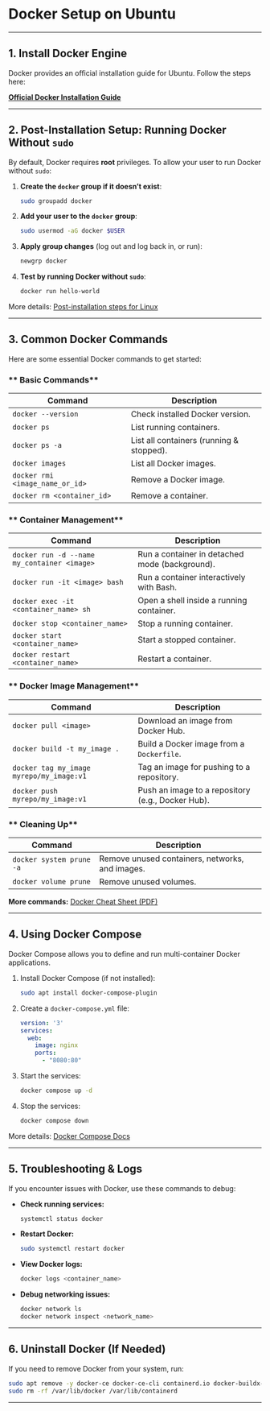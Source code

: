 # **Docker Setup on Ubuntu**


---

## **1. Install Docker Engine**
Docker provides an official installation guide for Ubuntu. Follow the steps here:

**[Official Docker Installation Guide](https://docs.docker.com/engine/install/ubuntu/)**

---

## **2. Post-Installation Setup: Running Docker Without `sudo`**
By default, Docker requires **root** privileges. To allow your user to run Docker without `sudo`:

1. **Create the `docker` group if it doesn’t exist**:
   ```bash
   sudo groupadd docker
   ```
2. **Add your user to the `docker` group**:
   ```bash
   sudo usermod -aG docker $USER
   ```
3. **Apply group changes** (log out and log back in, or run):
   ```bash
   newgrp docker
   ```
4. **Test by running Docker without `sudo`**:
   ```bash
   docker run hello-world
   ```

 More details: [Post-installation steps for Linux](https://docs.docker.com/engine/install/linux-postinstall/)

---

## **3. Common Docker Commands**
Here are some essential Docker commands to get started:

### ** Basic Commands**
| Command | Description |
|---------|-------------|
| `docker --version` | Check installed Docker version. |
| `docker ps` | List running containers. |
| `docker ps -a` | List all containers (running & stopped). |
| `docker images` | List all Docker images. |
| `docker rmi <image_name_or_id>` | Remove a Docker image. |
| `docker rm <container_id>` | Remove a container. |

### ** Container Management**
| Command | Description |
|---------|-------------|
| `docker run -d --name my_container <image>` | Run a container in detached mode (background). |
| `docker run -it <image> bash` | Run a container interactively with Bash. |
| `docker exec -it <container_name> sh` | Open a shell inside a running container. |
| `docker stop <container_name>` | Stop a running container. |
| `docker start <container_name>` | Start a stopped container. |
| `docker restart <container_name>` | Restart a container. |

### ** Docker Image Management**
| Command | Description |
|---------|-------------|
| `docker pull <image>` | Download an image from Docker Hub. |
| `docker build -t my_image .` | Build a Docker image from a `Dockerfile`. |
| `docker tag my_image myrepo/my_image:v1` | Tag an image for pushing to a repository. |
| `docker push myrepo/my_image:v1` | Push an image to a repository (e.g., Docker Hub). |

### ** Cleaning Up**
| Command | Description |
|---------|-------------|
| `docker system prune -a` | Remove unused containers, networks, and images. |
| `docker volume prune` | Remove unused volumes. |

**More commands:** [Docker Cheat Sheet (PDF)](https://docs.docker.com/get-started/docker_cheatsheet.pdf)

---

## **4. Using Docker Compose**
Docker Compose allows you to define and run multi-container Docker applications.

1. Install Docker Compose (if not installed):
   ```bash
   sudo apt install docker-compose-plugin
   ```

2. Create a `docker-compose.yml` file:
   ```yaml
   version: '3'
   services:
     web:
       image: nginx
       ports:
         - "8080:80"
   ```

3. Start the services:
   ```bash
   docker compose up -d
   ```

4. Stop the services:
   ```bash
   docker compose down
   ```

More details: [Docker Compose Docs](https://docs.docker.com/compose/)

---

## **5. Troubleshooting & Logs**
If you encounter issues with Docker, use these commands to debug:

- **Check running services:**
  ```bash
  systemctl status docker
  ```
- **Restart Docker:**
  ```bash
  sudo systemctl restart docker
  ```
- **View Docker logs:**
  ```bash
  docker logs <container_name>
  ```
- **Debug networking issues:**
  ```bash
  docker network ls
  docker network inspect <network_name>
  ```

---

## **6. Uninstall Docker (If Needed)**
If you need to remove Docker from your system, run:
```bash
sudo apt remove -y docker-ce docker-ce-cli containerd.io docker-buildx-plugin docker-compose-plugin
sudo rm -rf /var/lib/docker /var/lib/containerd
```

---

